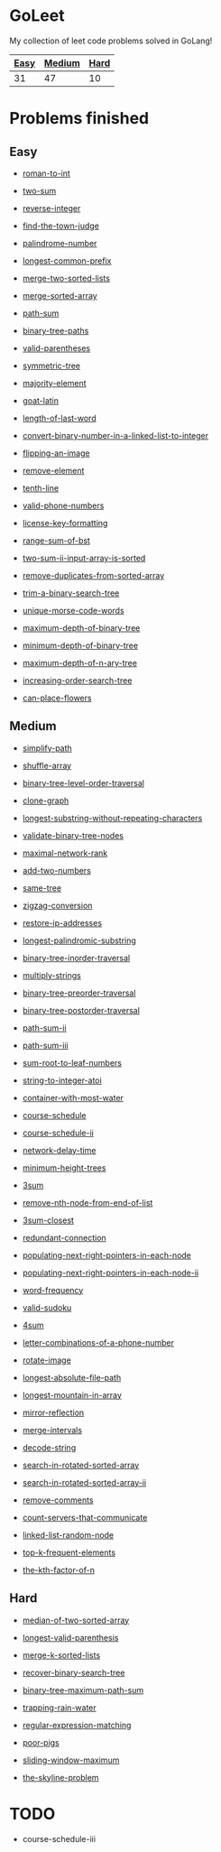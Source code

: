 GoLeet
======

My collection of leet code problems solved in GoLang!

| [Easy](#easy) | [Medium](#medium) | [Hard](#hard) |
|---------------|-------------------|---------------|
| 31            | 47                | 10            |

Problems finished
=================

Easy
----

-	[roman-to-int](Easy/roman-to-int.md)

-	[two-sum](Easy/two-sum.md)

-	[reverse-integer](Easy/reverse-integer.md)

-	[find-the-town-judge](Easy/find-the-town-judge.md)

-	[palindrome-number](Easy/palindrome-number.md)

-	[longest-common-prefix](Easy/longest-common-prefix.md)

-	[merge-two-sorted-lists](Easy/merge-two-sorted-lists.md)

-	[merge-sorted-array](Easy/merge-sorted-array.md)

-	[path-sum](Easy/path-sum.md)

-	[binary-tree-paths](Easy/binary-tree-paths.md)

-	[valid-parentheses](Easy/valid-parentheses.md)

-	[symmetric-tree](Easy/symmetric-tree.md)

-	[majority-element](Easy/majority-element.md)

-	[goat-latin](Easy/goat-latin.md)

-	[length-of-last-word](Easy/length-of-last-word.md)

-	[convert-binary-number-in-a-linked-list-to-integer](Easy/convert-binary-number-in-a-linked-list-to-integer.md)

-	[flipping-an-image](Easy/flipping-an-image.md)

-	[remove-element](Easy/remove-element.md)

-	[tenth-line](Easy/tenth-line.md)

-	[valid-phone-numbers](Easy/valid-phone-numbers.md)

-	[license-key-formatting](Easy/license-key-formatting.md)

-	[range-sum-of-bst](Easy/range-sum-of-bst.md)

-	[two-sum-ii-input-array-is-sorted](Easy/two-sum-ii-input-array-is-sorted.md)

-	[remove-duplicates-from-sorted-array](Easy/remove-duplicates-from-sorted-array.md)

-	[trim-a-binary-search-tree](Easy/trim-a-binary-search-tree.md)

-	[unique-morse-code-words](Easy/unique-morse-code-words.md)

-	[maximum-depth-of-binary-tree](Easy/maximum-depth-of-binary-tree.md)

-	[minimum-depth-of-binary-tree](Easy/minimum-depth-of-binary-tree.md)

-	[maximum-depth-of-n-ary-tree](Easy/maximum-depth-of-n-ary-tree.md)

-	[increasing-order-search-tree](Easy/increasing-order-search-tree.md)

-	[can-place-flowers](Easy/can-place-flowers.md)

Medium
------

-	[simplify-path](Medium/simplify-path.md)

-	[shuffle-array](Medium/shuffle-array.md)

-	[binary-tree-level-order-traversal](Medium/binary-tree-level-order-traversal.md)

-	[clone-graph](Medium/clone-graph.md)

-	[longest-substring-without-repeating-characters](Medium/longest-substring-without-repeating-characters.md)

-	[validate-binary-tree-nodes](Medium/validate-binary-tree-nodes.md)

-	[maximal-network-rank](Medium/maximal-network-rank.md)

-	[add-two-numbers](Medium/add-two-numbers.md)

-	[same-tree](Medium/same-tree.md)

-	[zigzag-conversion](Medium/zigzag-conversion.md)

-	[restore-ip-addresses](Medium/restore-ip-addresses.md)

-	[longest-palindromic-substring](Medium/longest-palindromic-substring.md)

-	[binary-tree-inorder-traversal](Medium/binary-tree-inorder-traversal.md)

-	[multiply-strings](Medium/multiply-strings.md)

-	[binary-tree-preorder-traversal](Medium/binary-tree-preorder-traversal.md)

-	[binary-tree-postorder-traversal](Medium/binary-tree-postorder-traversal.md)

-	[path-sum-ii](Medium/path-sum-ii.md)

-	[path-sum-iii](Medium/path-sum-iii.md)

-	[sum-root-to-leaf-numbers](Medium/sum-root-to-leaf-numbers.md)

-	[string-to-integer-atoi](Medium/string-to-integer-atoi.md)

-	[container-with-most-water](Medium/container-with-most-water.md)

-	[course-schedule](Medium/course-schedule.md)

-	[course-schedule-ii](Medium/course-schedule-ii.md)

-	[network-delay-time](Medium/network-delay-time.md)

-	[minimum-height-trees](Medium/minimum-height-trees.md)

-	[3sum](Medium/3sum.md)

-	[remove-nth-node-from-end-of-list](Medium/remove-nth-node-from-end-of-list.md)

-	[3sum-closest](Medium/3sum-closest.md)

-	[redundant-connection](Medium/redundant-connection.md)

-	[populating-next-right-pointers-in-each-node](Medium/populating-next-right-pointers-in-each-node.md)

-	[populating-next-right-pointers-in-each-node-ii](Medium/populating-next-right-pointers-in-each-node-ii.md)

-	[word-frequency](Medium/word-frequency.md)

-	[valid-sudoku](Medium/valid-sudoku.md)

-	[4sum](Medium/4sum.md)

-	[letter-combinations-of-a-phone-number](Medium/letter-combinations-of-a-phone-number.md)

-	[rotate-image](Medium/rotate-image.md)

-	[longest-absolute-file-path](Medium/longest-absolute-file-path.md)

-	[longest-mountain-in-array](Medium/longest-mountain-in-array.md)

-	[mirror-reflection](Medium/mirror-reflection.md)

-	[merge-intervals](Medium/merge-intervals.md)

-	[decode-string](Medium/decode-string.md)

-	[search-in-rotated-sorted-array](Medium/search-in-rotated-sorted-array.md)

-	[search-in-rotated-sorted-array-ii](Medium/search-in-rotated-sorted-array-ii.md)

-	[remove-comments](Medium/remove-comments.md)

-	[count-servers-that-communicate](Medium/count-servers-that-communicate.md)

-	[linked-list-random-node](Medium/linked-list-random-node.md)

-	[top-k-frequent-elements](Medium/top-k-frequent-elements.md)

-	[the-kth-factor-of-n](Medium/the-kth-factor-of-n.md)

Hard
----

-	[median-of-two-sorted-array](median-of-two-sorted-array.md)

-	[longest-valid-parenthesis](Hard/longest-valid-parenthesis.md)

-	[merge-k-sorted-lists](Hard/merge-k-sorted-lists.md)

-	[recover-binary-search-tree](Hard/recover-binary-search-tree.md)

-	[binary-tree-maximum-path-sum](Hard/binary-tree-maximum-path-sum.md)

-	[trapping-rain-water](Hard/trapping-rain-water.md)

-	[regular-expression-matching](Hard/regular-expression-matching.md)

-	[poor-pigs](Hard/poor-pigs.md)

-	[sliding-window-maximum](Hard/sliding-window-maximum.md)

-	[the-skyline-problem](Hard/the-skyline-problem.md)

TODO
====

-	course-schedule-iii
